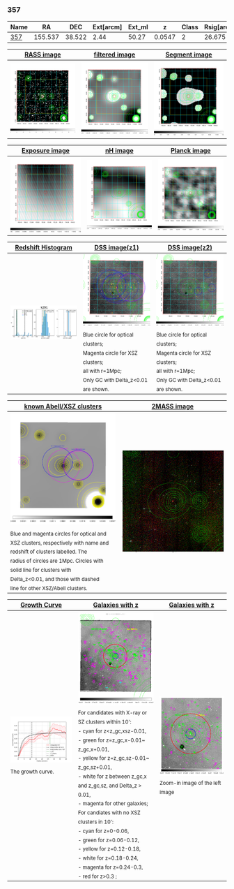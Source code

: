 <div STYLE="page-break-after: always;"></div>

### 357

|Name          |RA          |DEC      | Ext[arcm] | Ext_ml | z    | Class| Rsig[arcmin] | CRsig[c/s] | CR500[c/s] | R500[Mpc] |L500[erg/s]|F500[erg/s/cm^2]| M500[Msun]|Tx[keV]|beta|GC(XSZ,Delta_z<0.01)| GC(OPT,Delta_z<0.01)|GC|alias|
|--------------|------------|------------|---|---|-----------|--------|------|------|----|----|----|----|----|----|----|----|----|----|---|
|[357](script/357.md)     | 155.537       | 38.522       | 2.44    | 50.27   | 0.0547 | 2   | 26.675 |0.264 |0.241 |0.728 |3.256e+43 |4.570e-12 |1.154e+14 |2.379 |0.508 |MCXC, |Wen, N, |MCXC, |k291|

|[RASS image](../image/357/357_img.pdf)|[filtered image](../image/357/357_fil.pdf)|[Segment image](../image/357/357_seg.pdf)|
|-------------------|--------------------|-------------------|
| <img src="../image/357/357_img.png" width="300">  | <img src="../image/357/357_fil.png" width="300">   | <img src="../image/357/357_seg.png" width="300">  |

|[Exposure image](../image/357/357_mex.pdf)| [nH image](../image/357/357_nh.pdf)| [Planck image](../image/357/357_p.pdf)|
|-------------------|--------------------|-------------------|
|<img src="../image/357/357_mex.png" width="300">   | <img src="../image/357/357_nh.png" width="300">    | <img src="../image/357/357_p.png" width="300"> |

|[Redshift Histogram](../image/357/357_zg.pdf) | [DSS image(z1)](../image/357/357_dss_z1.pdf)      |  [DSS image(z2)](../image/357/357_dss_z2.pdf)    |
|-------------------|--------------------|-------------------|
|<img src="../image/357/357_zg.png" width="300"> |<img src="../image/357/357_dss_z1.png" width="300"> <sub><br>Blue circle for optical clusters; <br>Magenta circle for XSZ clusters; <br>all with r=1Mpc; <br>Only GC with Delta_z<0.01 are shown. </sub>| <img src="../image/357/357_dss_z2.png" width="300"><sub><br>Blue circle for optical clusters; <br>Magenta circle for XSZ clusters; <br>all with r=1Mpc; <br>Only GC with Delta_z<0.01 are shown. </sub> |

|[known Abell/XSZ clusters](../image/357/357_m.pdf) | [2MASS image](../image/357/357_2mass.pdf)      |
|-------------------|-------------------|
|<img src=../image/357/357_m.png width="300"> <sub><br>Blue and magenta circles for optical and <br>XSZ clusters, respectively with name and <br>redshift of clusters labelled. The <br>radius of circles are 1Mpc. Circles with <br>solid line for clusters with <br>Delta_z<0.01, and those with dashed <br>line for other XSZ/Abell clusters.        </sub>|<img src="../image/357/357_2mass.png" width="300">  |

|[Growth Curve](../image/357/357_gca_all.png) |[Galaxies with z](../image/357/357_opt_ned.pdf) |[Galaxies with z](../image/357/357_opt_ned_zoom.pdf) |
|-------------------|-------------------|-------------------|
| <img src="../image/357/357_gca_all.png" width="300"> <sub><br>The growth curve.</sub>| <img src=../image/357/357_opt_ned.png width="300"> <br><sub> For candidates with X-ray or SZ clusters within 10': <br> - cyan for z<z_gc,xsz-0.01, <br> - green for z=z_gc,x-0.01~ z_gc,x+0.01, <br> - yellow for z=z_gc,sz-0.01~ z_gc,sz+0.01, <br> - white for z between z_gc,x and z_gc,sz, and Delta_z > 0.01, <br> - magenta for other galaxies; <br>For candiates with no XSZ clusters in 10': <br> - cyan for z=0-0.06, <br> - green for z=0.06-0.12, <br> - yellow for z=0.12-0.18, <br> - white for z=0.18-0.24, <br> - magenta for z=0.24-0.3, <br> - red for z>0.3 ;  </sub>|<img src=../image/357/357_opt_ned_zoom.png width="300">  <br><sub> Zoom-in image of the left image</sub>|




